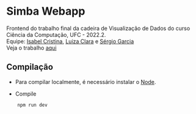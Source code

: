 # Simba Webapp 
Frontend do trabalho final da cadeira de Visualização de Dados do curso Ciência da Computação, UFC - 2022.2.
</br>
Equipe: <a href="https://github.com/preciousakura">Isabel Cristina</a>, <a href="https://github.com/luizaclara">Luiza Clara</a> e <a href="https://github.com/SergioGarciaBF">Sérgio Garcia</a>
</br>
Veja o trabalho <a href="[https://github.com/preciousakura](https://preciousakura.github.io/visualizacao-simba-webapp/)">aqui</a>


## Compilação

* Para compilar localmente, é necessário instalar o <a href="https://nodejs.org/en/">Node</a>.

* Compile
```bash
    npm run dev
```
